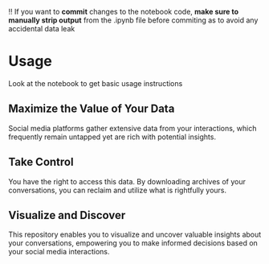 ‼️ If you want to **commit** changes to the notebook code, **make sure to manually strip output** from the .ipynb file before commiting as to avoid any accidental data leak


# Usage
Look at the notebook to get basic usage instructions

## Maximize the Value of Your Data
Social media platforms gather extensive data from your interactions, which frequently remain untapped yet are rich with potential insights.

## Take Control
You have the right to access this data. By downloading archives of your conversations, you can reclaim and utilize what is rightfully yours.

## Visualize and Discover
This repository enables you to visualize and uncover valuable insights about your conversations, empowering you to make informed decisions based on your social media interactions.
